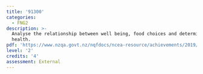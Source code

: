```yaml
---
title: '91300'
categories:
  - FNG2
description: >-
  Analyse the relationship between well being, food choices and determinants of
  health.
pdf: 'https://www.nzqa.govt.nz/nqfdocs/ncea-resource/achievements/2019/as91300.pdf'
level: '2'
credits: '4'
assessment: External
---
```


